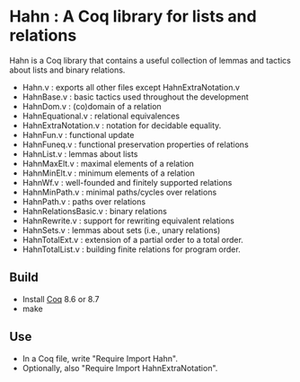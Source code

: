 # Hahn : A Coq library for lists and relations

Hahn is a Coq library that contains a useful collection of lemmas and tactics
about lists and binary relations.

- Hahn.v : exports all other files except HahnExtraNotation.v
- HahnBase.v : basic tactics used throughout the development
- HahnDom.v : (co)domain of a relation
- HahnEquational.v : relational equivalences
- HahnExtraNotation.v : notation for decidable equality.
- HahnFun.v : functional update
- HahnFuneq.v : functional preservation properties of relations
- HahnList.v : lemmas about lists
- HahnMaxElt.v : maximal elements of a relation
- HahnMinElt.v : minimum elements of a relation
- HahnWf.v : well-founded and finitely supported relations
- HahnMinPath.v : minimal paths/cycles over relations
- HahnPath.v : paths over relations
- HahnRelationsBasic.v : binary relations
- HahnRewrite.v : support for rewriting equivalent relations
- HahnSets.v : lemmas about sets (i.e., unary relations)
- HahnTotalExt.v : extension of a partial order to a total order.
- HahnTotalList.v : building finite relations for program order.

## Build

- Install [Coq](http://coq.inria.fr) 8.6 or 8.7 
- make

## Use

- In a Coq file, write "Require Import Hahn".
- Optionally, also "Require Import HahnExtraNotation".

